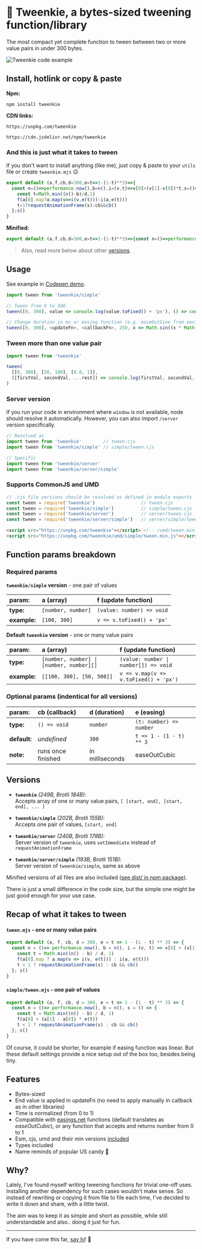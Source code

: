 # 🍰 Tweenkie, a bytes-sized tweening function/library

The most compact yet complete function to tween between two or more value pairs in under 300 bytes.

![Tweenkie code example](https://gist.github.com/assets/20380121/7e0d447b-5b72-4551-b2da-12bf6e51c8e1)

## Install, hotlink or copy & paste

**Npm:**
```properties
npm install tweenkie
```

**CDN links:**
```
https://unpkg.com/tweenkie
```
```
https://cdn.jsdelivr.net/npm/tweenkie
```

### And this is just what it takes to tween

If you don't want to install anything (like me), just copy & paste to your `utils` file or create `tweenkie.mjs` 😉

```js
export default (a,f,cb,d=300,e=t=>1-(1-t)**3)=>{
  const n=()=>performance.now(),b=n(),i=(v,t)=>v[0]+(v[1]-v[0])*t,s=()=>{
    const t=Math.min((n()-b)/d,1)
    f(a[0].map?a.map(v=>i(v,e(t))):i(a,e(t)))
    t<1?requestAnimationFrame(s):cb&&cb()
  };s()
}
```

**Minified:**
```js
export default (a,f,cb,d=300,e=t=>1-(1-t)**3)=>{const n=()=>performance.now(),b=n(),i=(v,t)=>v[0]+(v[1]-v[0])*t,s=()=>{const t=Math.min((n()-b)/d,1);f(a[0].map?a.map(v=>i(v,e(t))):i(a,e(t)));t<1?requestAnimationFrame(s):cb&&cb()};s()}
```

> Also, read more below about other [versions](#versions).

## Usage

See example in [Codepen demo](https://codepen.io/imaginarny/pen/MWdVqqW).

```js
import tween from 'tweenkie/simple'

// Tween from 0 to 300
tween([0, 300], value => console.log(value.toFixed() + 'px'), () => console.log('Done.'))

// Change duration in ms or easing function (e.g. easeOutSine from easings.net)
tween([0, 300], <updateFn>, <callbackFn>, 250, x => Math.sin((x * Math.PI) / 2))
```

### Tween more than one value pair

```js
import tween from 'tweenkie'

tween(
  [[0, 300], [50, 100], [0.8, 1]],
  ([firstVal, secondVal, ...rest]) => console.log(firstVal, secondVal, ...rest)
)
```

### Server version

If you run your code in environment where `window` is not available, node should resolve it automatically. However, you can also import `/server` version specifically.

```js
// Resolved as
import tween from 'tweenkie'        // tween.cjs
import tween from 'tweenkie/simple' // simple/tween.cjs

// Specific
import tween from 'tweenkie/server'
import tween from 'tweenkie/server/simple'
```

### Supports CommonJS and UMD

```js
// .cjs file versions should be resolved as defined in module exports
const tween = require('tweenkie')                 // tween.cjs
const tween = require('tweenkie/simple')          // simple/tween.cjs
const tween = require('tweenkie/server')          // server/tween.cjs
const tween = require('tweenkie/server/simple')   // server/simple/tween.cjs
```

```html
<script src="https://unpkg.com/tweenkie"></script> <!-- /umd/tween.min.js -->
<script src="https://unpkg.com/tweenkie/umd/simple/tween.min.js"></script>
```

## Function params breakdown

### Required params

**`tweenkie/simple` version** - one pair of values

| **param:**   | **a (array)**       | **f (update function)**    |
|:-------------|:--------------------|:---------------------------|
| **type:**    | `[number, number]`  | `(value: number) => void`  |
| **example:** | `[100, 300]`        | `v => v.toFixed() + 'px'`  |

**Default `tweenkie` version** - one or many value pairs

| **param:**   | **a (array)**                            | **f (update function)**               |
|:-------------|:-----------------------------------------|:--------------------------------------|
| **type:**    | `[number, number] \| [number, number][]` | `(value: number \| number[]) => void` |
| **example:** | `[[100, 300], [50, 500]]`                | `v => v.map(v => v.toFixed() + 'px')` |

### Optional params (indentical for all versions)

| **param:**   | **cb (callback)**  | **d (duration)** | **e (easing)**          |
|:-------------|:-------------------|:-----------------|:------------------------|
| **type:**    | `() => void`       | `number`         | `(t: number) => number` |
| **default:** | *undefined*        | `300`            | `t => 1 - (1 - t) ** 3` |
| **note:**    | runs once finished | in milliseconds  | easeOutCubic            |

## Versions

- **`tweenkie`** *(249B, Brotli 184B)*:\
Accepts array of one or many value pairs, `[ [start, end], [start, end], ... ]`

- **`tweenkie/simple`** *(202B, Brotli 155B)*:\
Accepts one pair of values, `[start, end]`

- **`tweenkie/server`** *(240B, Brotli 178B)*:\
Server version of `tweenkie`, uses `setImmediate` instead of `requestAnimationFrame`

- **`tweenkie/server/simple`** *(193B, Brotli 151B)*:\
Server version of `tweenkie/simple`, same as above

Minified versions of all files are also included ([see dist/ in npm package](https://www.npmjs.com/package/tweenkie?activeTab=code)).

There is just a small difference in the code size, but the simple one might be just good enough for your use case.

## Recap of what it takes to tween

#### `tween.mjs` - one or many value pairs

```js
export default (a, f, cb, d = 300, e = t => 1 - (1 - t) ** 3) => {
  const n = ()=> performance.now(), b = n(), i = (v, t) => v[0] + (v[1] - v[0]) * t, s = () => {
    const t = Math.min((n() - b) / d, 1)
    f(a[0].map ? a.map(v => i(v, e(t))) : i(a, e(t)))
    t < 1 ? requestAnimationFrame(s) : cb && cb()
  }; s()
}
```

#### `simple/tween.mjs` - one pair of values

```js
export default (a, f, cb, d = 300, e = t => 1 - (1 - t) ** 3) => {
  const n = ()=> performance.now(), b = n(), s = () => {
    const t = Math.min((n() - b) / d, 1)
    f(a[0] + (a[1] - a[0]) * e(t))
    t < 1 ? requestAnimationFrame(s) : cb && cb()
  }; s()
}
```

Of course, it could be shorter, for example if easing function was linear. But these default settings provide a nice setup out of the box too, besides being tiny.

## Features

- Bytes-sized
- End value is applied in updateFn (no need to apply manually in callback as in other libraries)
- Time is normalized (from 0 to 1)
- Compatible with [easings.net](https://easings.net) functions (default translates as *easeOutCubic*), or any function that accepts and returns number from 0 to 1
- Esm, cjs, umd and their min versions [included](https://www.npmjs.com/package/tweenkie?activeTab=code)
- Types included
- Name reminds of popular US candy 🤭

## Why?

Lately, I've found myself writing tweening functions for trivial one-off uses. Installing another dependency for such cases wouldn't make sense. So instead of rewriting or copying it from file to file each time, I've decided to write it down and share, with a little twist.

The aim was to keep it as simple and short as possible, while still understandable and also.. doing it just for fun.

---

If you have come this far, [say hi](https://go.petergencur.com/x-tweenkie)! 👋